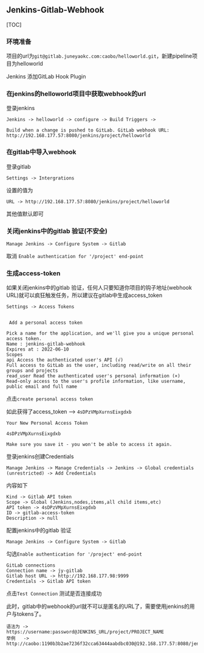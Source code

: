 ## Jenkins-Gitlab-Webhook

[TOC]

### 环境准备

项目的url为`git@gitlab.juneyaokc.com:caobo/helloworld.git`，新建pipeline项目为helloworld

Jenkins 添加GitLab Hook Plugin

### 在jenkins的helloworld项目中获取webhook的url

登录jenkins

```
Jenkins -> helloworld -> configure -> Build Triggers -> 

Build when a change is pushed to GitLab. GitLab webhook URL: http://192.168.177.57:8080/jenkins/project/helloworld
```

### 在gitlab中导入webhook

登录gitlab

```
Settings -> Intergrations
```

设置的值为

```
URL -> http://192.168.177.57:8080/jenkins/project/helloworld
```

其他值默认即可

### 关闭jenkins中的gitlab 验证(不安全)

```
Manage Jenkins -> Configure System -> Gitlab
```

取消 `Enable authentication for '/project' end-point`

### 生成access-token

如果关闭jenkins中的gitlab 验证，任何人只要知道你项目的钩子地址(webhook URL)就可以疯狂触发任务，所以建议在gitlab中生成access_token

```
Settings -> Access Tokens


 Add a personal access token

Pick a name for the application, and we'll give you a unique personal access token.
Name : jenkins-gitlab-webhook
Expires at : 2022-06-10
Scopes
api Access the authenticated user's API (√)
Full access to GitLab as the user, including read/write on all their groups and projects
read_user Read the authenticated user's personal information (×)
Read-only access to the user's profile information, like username, public email and full name
```

点击`create personal access token`

如此获得了access_token  --> `4sDPzVMpXurnsEixgdxb`

```
Your New Personal Access Token 

4sDPzVMpXurnsEixgdxb

Make sure you save it - you won't be able to access it again.
```

登录jenkins创建Credentials    

```
Manage Jenkins -> Manage Credentials -> Jenkins -> Global credentials (unrestricted) -> Add Credentials    
```

内容如下

```
Kind -> Gitlab API token
Scope -> Global (Jenkins,nodes,items,all child items,etc)
API token -> 4sDPzVMpXurnsEixgdxb
ID -> gitlab-access-token
Description -> null
```

配置jenkins中的gitlab 验证

```
Manage Jenkins -> Configure System -> Gitlab
```

勾选`Enable authentication for '/project' end-point`

```
GitLab connections
Connection name -> jy-gitlab
Gitlab host URL -> http://192.168.177.98:9999
Credentials -> Gitlab API token
```

点击`Test Connection` 测试是否连接成功

此时，gitlab中的webhook的url就不可以是匿名的URL了，需要使用jenkins的用户与tokens了。

```
语法为	->	   https://username:password@JENKINS_URL/project/PROJECT_NAME
举例	 ->	    http://caobo:1190b3b2ae7236f32cca63444aabdbc030@192.168.177.57:8080/jenkins/project/helloworld
```

